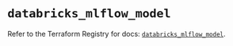 # `databricks_mlflow_model`

Refer to the Terraform Registry for docs: [`databricks_mlflow_model`](https://registry.terraform.io/providers/databricks/databricks/1.76.0/docs/resources/mlflow_model).
